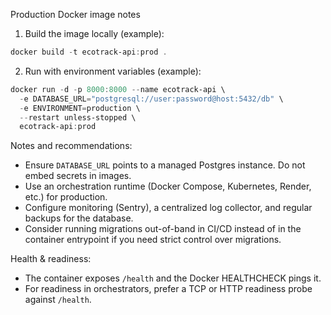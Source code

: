 Production Docker image notes

1) Build the image locally (example):

```powershell
docker build -t ecotrack-api:prod .
```

2) Run with environment variables (example):

```powershell
docker run -d -p 8000:8000 --name ecotrack-api \
  -e DATABASE_URL="postgresql://user:password@host:5432/db" \
  -e ENVIRONMENT=production \
  --restart unless-stopped \
  ecotrack-api:prod
```

Notes and recommendations:
- Ensure `DATABASE_URL` points to a managed Postgres instance. Do not embed secrets in images.
- Use an orchestration runtime (Docker Compose, Kubernetes, Render, etc.) for production.
- Configure monitoring (Sentry), a centralized log collector, and regular backups for the database.
- Consider running migrations out-of-band in CI/CD instead of in the container entrypoint if you need strict control over migrations.

Health & readiness:
- The container exposes `/health` and the Docker HEALTHCHECK pings it.
- For readiness in orchestrators, prefer a TCP or HTTP readiness probe against `/health`.
